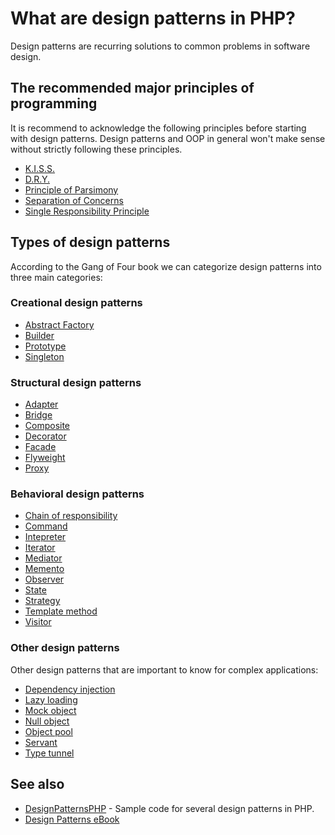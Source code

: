 # What are design patterns in PHP?

Design patterns are recurring solutions to common problems in software design.

## The recommended major principles of programming

It is recommend to acknowledge the following principles before starting with
design patterns. Design patterns and OOP in general won't make sense without
strictly following these principles.

* [K.I.S.S.](https://en.wikipedia.org/wiki/KISS_principle)
* [D.R.Y.](https://en.wikipedia.org/wiki/Don%27t_repeat_yourself)
* [Principle of Parsimony](https://en.wikipedia.org/wiki/Occam%27s_razor)
* [Separation of Concerns](https://en.wikipedia.org/wiki/Separation_of_concerns)
* [Single Responsibility Principle](https://en.wikipedia.org/wiki/Single_responsibility_principle)

## Types of design patterns

According to the Gang of Four book we can categorize design patterns into three
main categories:

### Creational design patterns

* [Abstract Factory](/oop/design-patterns/abstract-factory.md)
* [Builder](/oop/design-patterns/builder.md)
* [Prototype](/oop/design-patterns/prototype.md)
* [Singleton](/oop/design-patterns/singleton.md)

### Structural design patterns

* [Adapter](/oop/design-patterns/adapter.md)
* [Bridge](/oop/design-patterns/bridge.md)
* [Composite](/oop/design-patterns/composite.md)
* [Decorator](/oop/design-patterns/decorator.md)
* [Facade](/oop/design-patterns/facade.md)
* [Flyweight](/oop/design-patterns/flyweight.md)
* [Proxy](/oop/design-patterns/proxy.md)

### Behavioral design patterns

* [Chain of responsibility](/oop/design-patterns/chain-of-responsibility.md)
* [Command](/oop/design-patterns/command.md)
* [Intepreter](/oop/design-patterns/interpreter.md)
* [Iterator](/oop/design-patterns/iterator.md)
* [Mediator](/oop/design-patterns/mediator.md)
* [Memento](/oop/design-patterns/memento.md)
* [Observer](/oop/design-patterns/observer.md)
* [State](/oop/design-patterns/state.md)
* [Strategy](/oop/design-patterns/strategy.md)
* [Template method](/oop/design-patterns/template-method.md)
* [Visitor](/oop/design-patterns/visitor.md)

### Other design patterns

Other design patterns that are important to know for complex applications:

* [Dependency injection](/oop/design-patterns/dependency-injection.md)
* [Lazy loading](/oop/design-patterns/lazy-loading.md)
* [Mock object](/oop/design-patterns/mock-object.md)
* [Null object](/oop/design-patterns/null-object.md)
* [Object pool](/oop/design-patterns/object-pool.md)
* [Servant](/oop/design-patterns/servant.md)
* [Type tunnel](/oop/design-patterns/type-tunnel.md)


## See also

* [DesignPatternsPHP](https://github.com/domnikl/DesignPatternsPHP) - Sample
  code for several design patterns in PHP.
* [Design Patterns eBook](https://sourcemaking.com/design_patterns)
